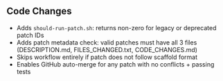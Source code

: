 ## Code Changes

- Adds `should-run-patch.sh`: returns non-zero for legacy or deprecated patch IDs
- Adds patch metadata check: valid patches must have all 3 files (DESCRIPTION.md, FILES_CHANGED.txt, CODE_CHANGES.md)
- Skips workflow entirely if patch does not follow scaffold format
- Enables GitHub auto-merge for any patch with no conflicts + passing tests
